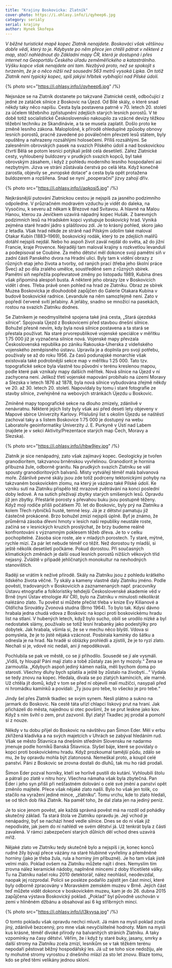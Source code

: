```yaml
---
title: "Krajiny Boskovicka: Zlatník"
cover-photo: https://i.ohlasy.info/i/qyheep6.jpg
category: seriály
serial: krajiny
author: Hynek Skořepa
---
```


*V běžné turistické mapě kopec Zlatník nenajdete. Boskováci však většinou dobře vědí, který to je. Kdybyste po něm přece jen chtěli pátrat v některé z map, stačí nahlédnout do Základní mapy ČR, která je dostupná i přes internet na Geoportálu Českého úřadu zeměměřického a katastrálního. Výšku kopce však nenajdete ani tam. Nezbývá proto, než se spokojit s tvrzením, že je o něco nižší než sousední 563 metrů vysoká Lipka. On totiž Zlatník není typický kopec, spíš jakýsi hřbítek vybíhající nad Pilské údolí.*

{% photo src="https://i.ohlasy.info/i/qyheep6.jpg" /%}

Nejsnáze se na Zlatník dostanete po takzvané Zlatnické cestě, odbočující z jedné ze zatáček silnice z Boskovic na Újezd. Od Bílé skály, o které snad někdy taky něco napíšu. Cesta byla postavena patrně v 70. letech 20. století za účelem těžebního zpřístupnění zdejších starých lesních porostů. V té době totiž socialistické Československo nakoupilo za vzácné devizy těžkou těžební techniku ze Skandinávie, a ta se musela zaplatit. Došlo proto ke změně lesního zákona. Maloplošné, k přírodě ohleduplné způsoby obnovy lesních porostů, pracně zavedené po poválečném převzetí lesů státem, byly opuštěny a nahrazeny rozsáhlými holosečemi. Příliš rozsáhlými. Se zalesněním obrovských pasek na svazích Pilského údolí a nad boskovickou čtvrtí Bělá se potom lesníci potýkali ještě celá desetiletí. Zářez Zlatnické cesty, vyhloubený buldozery v prudkých svazích kopců, byl také obrovským zásahem, i když z pohledu moderního lesního hospodaření asi nezbytným. Jizva ve stráni zůstávala čerstvá po celá léta. Když konečně zarostla, objevily se „evropské dotace“ a cesta byla opět protažena buldozerem a rozšířena. Snad se nyní „pooperační“ jizvy zahojí dřív.

{% photo src="https://i.ohlasy.info/i/aqkosj5.jpg" /%}

Nejkrásnější putování Zlatnickou cestou je nejspíš za jasného podzimního odpoledne. V průzračném modravém vzduchu je vidět do daleka, na Vysočinu, k severu až někam k Březové nad Svitavou. A hlavně na Malou Hanou, kterou za Jevíčkem uzavírá nápadný kopec Hušák. Z barevných podzimních lesů na Hradském kopci vystupuje boskovický hrad. Vyniká zejména staré hradní jádro s plášťovou zdí. Je to krásný pohled, skoro jako z letadla. Však hrad někde ze stráně nad Pilským údolím také maloval Otakar Kubín (1883–1969), boskovický rodák, který to ze zdejších malířů dotáhl nejspíš nejdál. Nebo ho aspoň život zavál nejdál do světa, až do jižní Francie, kraje Provence. Nejraději tam maloval krajiny s rozkvetlou levandulí a podepisoval se Coubine. Za mého dětství měl dokonce svoji pamětní síň v zadní části Panského dvora na Hradní ulici. Byly tam k vidění obrazy z různých etap jeho života a tvorby, od raných prací (třeba jeho školní práce Švec) až po díla zralého umělce, soustředěné sem z různých sbírek. Pamětní síň nepřežila popřevratové změny po listopadu 1989, Kubína dnes však připomíná alespoň busta. A některé jeho obrazy lze v Boskovicích vidět i dnes. Třeba právě onen pohled na hrad ze Zlatníku. Obraz ze sbírek Muzea Boskovicka je dlouhodobě zapůjčen do Galerie Otakara Kubína v budově boskovické radnice. Levandule na něm samozřejmě není. Zato v popředí červeně svítí jeřabiny. A jeřáby, snadno se množící na pasekách, rostou na svazích Zlatníku dodnes. 

Se Zlatníkem je neodmyslitelně spojena také jiná cesta, „Stará újezdská silnice“.  Spojovala Újezd z Boskovicemi před stavbou dnešní silnice. Bohužel přesně nevím, kdy byla nová silnice postavena a ta stará se přestala používat. Na staré prvorepublikové vojenské speciálce v měřítku 1:75 000 již je vyznačena silnice nová. Vojenské mapy převzala Československá republika po zániku Rakouska-Uherska z vídeňského vojenského zeměpisného ústavu. Upravila je a doplnila pro svoji potřebu, používaly se až do roku 1956. Za časů podunajské monarchie však existovala také podrobnější sekce map v měřítku 1:25 000. Tato tzv. topografické sekce byla vlastně tou původní v terénu kreslenou mapou, podle které pak vznikaly mapy dalších měřítek. Nová silnice na Újezd v ní zachycena není. Jelikož třetí vojenské mapování probíhalo na území Moravy a Slezska v letech 1876 až 1878, byla nová silnice vybudována zřejmě někdy ve 20. až 30. letech 20. století. Napovídaly by tomu i staré fotografie ze stavby silnice, zveřejněné na webových stránkách Újezdu u Boskovic. 

Zmíněné mapy topografické sekce na dlouho zmizely, zdánlivě v nenávratnu. Některé jejich listy byly však asi před deseti lety objeveny v Mapové sbírce Univerzity Karlovy. Příslušný list s okolím Újezdu se naštěstí zachoval taky a s listem Boskovice 1:75 000 je dostupný na webu Laboratoře geoinformatiky Univerzity J. E. Purkyně v Ústí nad Labem (najdete je v sekci Aktivity/Prezentace starých map Čech, Moravy a Slezska).

{% photo src="https://i.ohlasy.info/i/hbw9jev.jpg" /%}

Zlatník je sice nenápadný, zato však zajímavý kopec. Geologicky je tvořen granodioritem, takzvanou brněnskou vyvřelinou. Granodiorit je hornina příbuzná žule, odborně granitu. Na prudkých svazích Zlatníku se válí spousty granodioritových balvanů. Místy vytvářejí téměř malá balvanová moře. Zdánlivě pevné skály jsou zde totiž podrceny tektonickými pohyby na takzvaném boskovickém zlomu, na který je vázáno také Pilské údolí. Ke vzniku sutí na Zlatníku přispělo též mrazové zvětrávání na konci poslední doby ledové. A na sutích přežívají zbytky starých smíšených lesů. Opravdu již jen zbytky. Přestárlé porosty s převahou buku jsou postupně těženy. Když moji rodiče přišli počátkem 70. let do Boskovic, byly prý na Zlatníku a kolem Třech rybníčků husté, temné lesy. Já je z dětství pamatuju již částečně prokácené. Brzo bohužel zmizí nejspíš úplně. Byť je známo, že průměrná zásoba dřevní hmoty v lesích naší republiky neustále roste, začíná se v lesnických kruzích proslýchat, že brzy budeme reálně konfrontováni s významným poklesem těžeb dřeva. Je to v celku pochopitelné. Zásoba sice roste, ale v mladých porostech. Ty staré, mýtné, rychle mizí. Za pár let nebude téměř co těžit. Než dorostou ty mladší, si ještě několik desetiletí počkáme. Pokud dorostou. Při současných klimatických změnách je další osud lesních porostů nižších věkových tříd nejasný. Zvláště v případě jehličnatých monokultur na nevhodných stanovištích.

Raději se vrátím k neživé přírodě. Skály na Zlatníku jsou z pohledu krátkého lidského života věčné. Ty skály a kameny vlastně daly Zlatníku jméno. Podle pověstí, tradovaných v Boskovicích a zaznamenaných např. pracovníky Ústavu etnografie a folkloristiky tehdejší Československé akademie věd v Brně (nyní Ústav etnologie AV ČR), bylo na Zlatníku v minulosti několikrát nalézáno zlato. Tu pověst si můžete přečíst třeba v knize Evy Kilianové a Oldřicha Sirovátky Zvonová studna (Brno 1964).
To bylo tak. Kdysi dávno hrabala jedna chudá vdova z Boskovic na kopci proti boskovickému hradu list na stlaní. V hubených letech, když bylo sucho, obilí se urodilo nízké a byl nedostatek slámy, používalo se totiž lesní hrabanky jako podestýlky pro dobytek. Jak hrabala, všimla si, že se v mechu něco blyští. Vdova si pomyslela, že je to jistě nějaká vzácnost. Posbírala kamínky do šátku a odnesla je na hrad. Na hradě si oblázky prohlédli a zjistili, že je to ryzí zlato. Nechali si je, vdově nic nedali, ani jí nepoděkovali.

Pochlubila se pak ve městě, co se jí přihodilo. Sousedé se jí ale vysmáli. „Vidíš, ty hloupá! Páni mají zlato a tobě zůstaly zas jen ty mozoly.“ Žena se zarmoutila. „Kdybych aspoň jediný kámen našla, měli bychom doma po starosti. Všechny dluhy bych splatila a ještě by zůstalo na živobytí…“ Vydala se tedy znovu na kopec. Hledala, dívala se po zlatých kamíncích, ale marně. Už chtěla jít domů, když v tom se před ní objevili malí mužíčci, nasypali před ni hromádku kamínků a povídali: „Ty jsou pro tebe, to všecko je pro tebe.“

Jindy šel přes Zlatník tkadlec se svým synem. Nesli plátno a sukno na jarmark do Boskovic. Na cestě táta uřízl chlapci lískový prut na hraní. Jak přicházeli do města, najednou si otec povšiml, že se prut leskne jako kov. Když s ním švihl o zem, prut zazvonil. Byl zlatý! Tkadlec jej prodal a pomohl si z nouze.

Někdy v tu dobu přijel do Boskovic na návštěvu pan Šimon Eder. Měl v erbu zkřížená kladívka a na svých majetcích v Uhrách se zabýval hledáním rud. Však se město Štiavnica na dnešním středním Slovensku ne nadarmo jmenuje podle horníků Banská Štiavnica. Slyšel báje, které se povídaly o kopci proti boskovickému hradu. Když prozkoumal tamější půdu, zdálo se mu, že by opravdu mohla být zlatonosná. Nemeškal proto, a koupil celé panství. Páni z Boskovic se zrovna dostali do dluhů, tak mu ho rádi prodali.

Šimon Eder pozval horníky, kteří se horlivě pustili do kutání. Vyhloubili štolu a pátrali po zlatě v nitru hory. Všechna námaha však byla zbytečná. Pan Eder i jeho syn přišli při nešťastném dolování o celé své jmění a panství opět změnilo majitele.
Přece však nějaké zlato našli. Bylo ho však jen tolik, co stačilo na vyražení jediné mince, „zlatníku“. Tomu vrchu, kde to zlato hledali, se od těch dob říká Zlatník. Na paměť toho, že dal zlata jen na jediný peníz.

Je to sice jenom pověst, ale každá správná pověst má na rozdíl od pohádky skutečný základ. Ta stará štola ve Zlatníku opravdu je. Její vchod je nenápadný, byť se nachází hned vedle silnice. Dnes se do ní však již nepodíváte, jak jsem do ní nahlédl ve svém dětství já. Už tenkrát byla z části zavalená. V rámci zabezpečení starých důlních děl vchod dnes uzavírá mříž.

Nějaké zlato ve Zlatníku tedy skutečně bylo a nejspíš i je, konec konců rudné žíly bývají přece vázány na staré hlubinné vyvřeliny a přeměněné horniny (jako je třeba žula, rula a horniny jim příbuzné). Je ho tam však jistě velmi málo. Poklad ovšem na Zlatníku můžete najít i dnes. Nemyslím tím zrovna nález keramické nádoby, naplněné mincemi z doby třicetileté války. Tu na Zlatníku našel roku 2010 detektorář, nález neohlásil, neodevzdal, naopak jej rozprodal. Policii se posléze podařilo zajistit jen část mincí, které byly odborně zpracovány v Moravském zemském muzeu v Brně. Jejich část teď můžete vidět dokonce v boskovickém muzeu, kam je do 26. dubna 2015 zapůjčena výstava Boskovický poklad. „Poklad“ byl původně uschován v zemi v hliněném džbánu a obsahoval asi 6 kg stříbrných mincí.

{% photo src="https://i.ohlasy.info/i/l3kyysa.jpg" /%}

O tomto pokladu však opravdu nechci mluvit. Já mám na mysli poklad zcela jiný, zdánlivě bezcenný, pro mne však nevyčíslitelné hodnoty. Mám na mysli kus krásné, téměř divoké přírody na balvanitých stráních Zlatníku. A taky vzpomínky na časy dětství. Věřím, že i když ty staré buky, jasany, smrky a další stromy na Zlatníku zcela zmizí, lesníkům se v tak těžkém terénu nepodaří pěstovat běžný hospodářský les. Já už se toho sice nedožiju, ale ty mohutné stromy vyrostou z dnešního mlází za sto let znovu. Blaze tomu, kdo se před těmi velikány jednou skloní.
